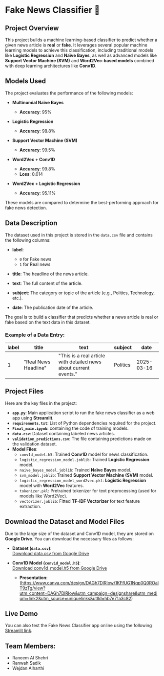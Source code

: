 # Fake News Classifier 📰

## Project Overview

This project builds a machine learning-based classifier to predict whether a given news article is **real** or **fake**. It leverages several popular machine learning models to achieve this classification, including traditional models like **Logistic Regression** and **Naïve Bayes**, as well as advanced models like **Support Vector Machine (SVM)** and **Word2Vec-based models** combined with deep learning architectures like **Conv1D**.

## Models Used

The project evaluates the performance of the following models:

- **Multinomial Naïve Bayes**
  - **Accuracy**: 95%
  
- **Logistic Regression**
  - **Accuracy**: 98.8%

- **Support Vector Machine (SVM)**
  - **Accuracy**: 99.5%

- **Word2Vec + Conv1D**
  - **Accuracy**: 99.8%
  - **Loss**: 0.014

- **Word2Vec + Logistic Regression**
  - **Accuracy**: 95.11%

These models are compared to determine the best-performing approach for fake news detection.

## Data Description

The dataset used in this project is stored in the `data.csv` file and contains the following columns:

- **label**: 
  - `0` for Fake news
  - `1` for Real news
  
- **title**: The headline of the news article.
- **text**: The full content of the article.
- **subject**: The category or topic of the article (e.g., Politics, Technology, etc.).
- **date**: The publication date of the article.

The goal is to build a classifier that predicts whether a news article is real or fake based on the text data in this dataset.

### Example of a Data Entry:

| label | title                 | text                                                         | subject   | date       |
|-------|-----------------------|--------------------------------------------------------------|-----------|------------|
| 1     | "Real News Headline"   | "This is a real article with detailed news about current events." | Politics  | 2025-03-16 |

## Project Files

Here are the key files in the project:

- **`app.py`**: Main application script to run the fake news classifier as a web app using **Streamlit**.
- **`requirements.txt`**: List of Python dependencies required for the project.
- **`Final_main.ipynb`**: containing the code of training models.
- **`data.csv`**: Dataset containing labeled news articles.
- **`validation_predictions.csv`**: The file containing predictions made on the validation dataset.
- **Model Files**:
  - `conv1d_model.h5`: Trained **Conv1D** model for news classification.
  - `logistic_regression_model.joblib`: Trained **Logistic Regression** model.
  - `naive_bayes_model.joblib`: Trained **Naïve Bayes** model.
  - `svm_model.joblib`: Trained **Support Vector Machine (SVM)** model.
  - `logistic_regression_model_word2vec.pkl`: **Logistic Regression** model with **Word2Vec** features.
  - `tokenizer.pkl`: Pretrained tokenizer for text preprocessing (used for models like Word2Vec).
  - `vectorizer.joblib`: Fitted **TF-IDF Vectorizer** for text feature extraction.


## Download the Dataset and Model Files

Due to the large size of the dataset and Conv1D model, they are stored on **Google Drive**. You can download the necessary files as follows:

- **Dataset (`data.csv`)**:  
  [Download data.csv from Google Drive](https://drive.google.com/file/d/1MHw-rA-nilAfOaLW18MlpGCzLgSttwGe/view?usp=sharing)
  
- **Conv1D Model (`conv1d_model.h5`)**:  
  [Download conv1d_model.h5 from Google Drive](https://drive.google.com/file/d/1sNWADRWP27uFqFr5rNLvhsVKw0uaOxZe/view?usp=sharing)
  - **Presentation**:
(https://www.canva.com/design/DAGh7DlRIow/1KFfUG1Nqp0Q0ROaIT9zTg/view?utm_content=DAGh7DlRIow&utm_campaign=designshare&utm_medium=link2&utm_source=uniquelinks&utlId=hb7e71a3c82)


## Live Demo

You can also test the Fake News Classifier app online using the following [Streamlit link](https://fake-news-detection-neural-core.streamlit.app/).


## Team Members:
- Raneem Al Shehri
- Ranwah Sadik
- Wejdan Alharthi
